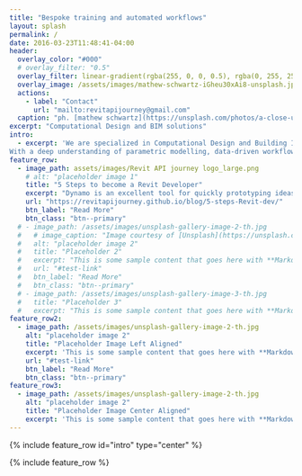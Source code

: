 ```yaml
---
title: "Bespoke training and automated workflows"
layout: splash
permalink: /
date: 2016-03-23T11:48:41-04:00
header:
  overlay_color: "#000"
  # overlay_filter: "0.5"
  overlay_filter: linear-gradient(rgba(255, 0, 0, 0.5), rgba(0, 255, 255, 0.5))
  overlay_image: /assets/images/mathew-schwartz-iGheu30xAi8-unsplash.jpg
  actions:
    - label: "Contact"
      url: "mailto:revitapijourney@gmail.com"
  caption: "ph. [mathew schwartz](https://unsplash.com/photos/a-close-up-of-a-computer-circuit-board-iGheu30xAi8)"
excerpt: "Computational Design and BIM solutions"
intro: 
  - excerpt: 'We are specialized in Computational Design and Building Information Modeling (BIM) with a strong focus on Revit and Rhino.
With a deep understanding of parametric modelling, data-driven workflows and automation, we work closely with multidisciplinary teams to provide creative and time saving solutions.'
feature_row:
  - image_path: assets/images/Revit API journey logo_large.png
    # alt: "placeholder image 1"
    title: "5 Steps to become a Revit Developer"
    excerpt: "Dynamo is an excellent tool for quickly prototyping ideas and creating scripts, but issues like deployment challenges, version compatibility, limited out-of-the-box nodes, and slower execution times can sometimes hinder the user experience."
    url: "https://revitapijourney.github.io/blog/5-steps-Revit-dev/"
    btn_label: "Read More"
    btn_class: "btn--primary"
  # - image_path: /assets/images/unsplash-gallery-image-2-th.jpg
  #   # image_caption: "Image courtesy of [Unsplash](https://unsplash.com/)"
  #   alt: "placeholder image 2"
  #   title: "Placeholder 2"
  #   excerpt: "This is some sample content that goes here with **Markdown** formatting."
  #   url: "#test-link"
  #   btn_label: "Read More"
  #   btn_class: "btn--primary"
  # - image_path: /assets/images/unsplash-gallery-image-3-th.jpg
  #   title: "Placeholder 3"
  #   excerpt: "This is some sample content that goes here with **Markdown** formatting."
feature_row2:
  - image_path: /assets/images/unsplash-gallery-image-2-th.jpg
    alt: "placeholder image 2"
    title: "Placeholder Image Left Aligned"
    excerpt: 'This is some sample content that goes here with **Markdown** formatting. Left aligned with `type="left"`'
    url: "#test-link"
    btn_label: "Read More"
    btn_class: "btn--primary"
feature_row3:
  - image_path: /assets/images/unsplash-gallery-image-2-th.jpg
    alt: "placeholder image 2"
    title: "Placeholder Image Center Aligned"
    excerpt: 'This is some sample content that goes here with **Markdown** formatting. Centered with `type="center"`'
---
```


{% include feature_row id="intro" type="center" %}

{% include feature_row %}

<!-- {% include feature_row id="feature_row2" type="left" %} -->

<!-- {% include feature_row id="feature_row3" type="right" %} -->